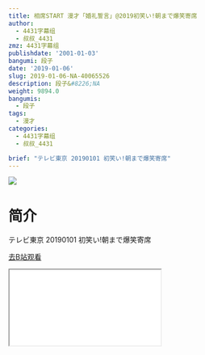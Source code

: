 ```yaml
---
title: 相席START 漫才「婚礼誓言」@2019初笑い!朝まで爆笑寄席
author:
  - 4431字幕组
  - 叔叔_4431
zmz: 4431字幕组
publishdate: '2001-01-03'
bangumi: 段子
date: '2019-01-06'
slug: 2019-01-06-NA-40065526
description: 段子&#8226;NA
weight: 9894.0
bangumis:
  - 段子
tags:
  - 漫才
categories:
  - 4431字幕组
  - 叔叔_4431

brief: "テレビ東京 20190101 初笑い!朝まで爆笑寄席"
---
```

![](https://i.imgur.com/XOkPo7o.jpg)
# 简介  
テレビ東京
20190101 初笑い!朝まで爆笑寄席  

[去B站观看](https://www.bilibili.com/video/av40065526/)
<div class ="resp-container"><iframe class="testiframe" src="//player.bilibili.com/player.html?aid=40065526"", scrolling="no", allowfullscreen="true" > </iframe></div> 
